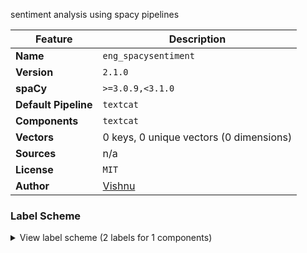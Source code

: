 sentiment analysis using spacy pipelines

| Feature | Description |
| --- | --- |
| **Name** | `eng_spacysentiment` |
| **Version** | `2.1.0` |
| **spaCy** | `>=3.0.9,<3.1.0` |
| **Default Pipeline** | `textcat` |
| **Components** | `textcat` |
| **Vectors** | 0 keys, 0 unique vectors (0 dimensions) |
| **Sources** | n/a |
| **License** | `MIT` |
| **Author** | [Vishnu](https://github.com/Vishnunkumar/eng_spacysentiment) |

### Label Scheme

<details>

<summary>View label scheme (2 labels for 1 components)</summary>

| Component | Labels |
| --- | --- |
| **`textcat`** | `positive`, `negative` |

</details>